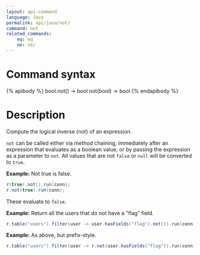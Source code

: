 ```yaml
---
layout: api-command
language: Java
permalink: api/java/not/
command: not
related_commands:
    eq: eq
    ne: ne/
---
```


# Command syntax #

{% apibody %}
bool.not() &rarr; bool
not(bool) &rarr; bool
{% endapibody %}

# Description #
Compute the logical inverse (not) of an expression.

`not` can be called either via method chaining, immediately after an expression that evaluates as a boolean value, or by passing the expression as a parameter to `not`. All values that are not `false` or `null` will be converted to `true`.

__Example:__ Not true is false.

```java
r(true).not().run(conn);
r.not(true).run(conn);
```

These evaluate to `false`.

__Example:__ Return all the users that do not have a "flag" field.

```java
r.table("users").filter(user -> user.hasFields("flag").not()).run(conn);
```

__Example:__ As above, but prefix-style.

```java
r.table("users").filter(user -> r.not(user.hasFields("flag")).run(conn);
```
